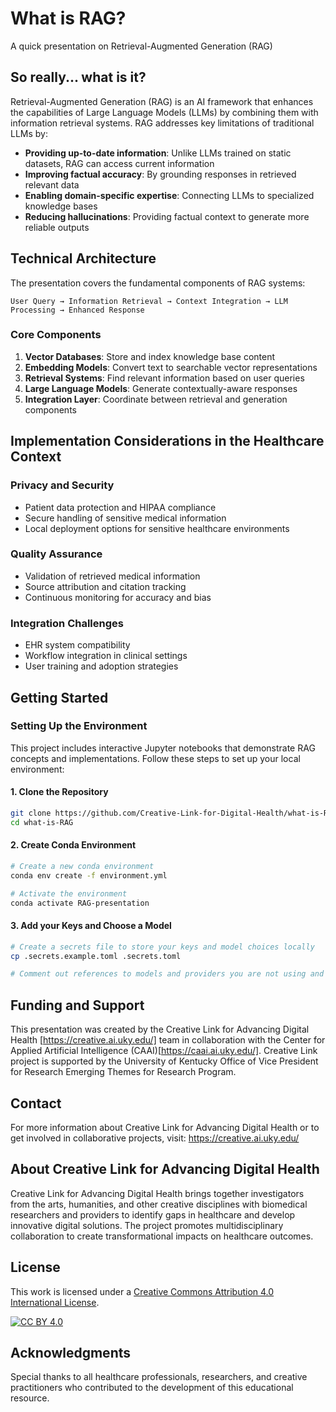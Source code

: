 # What is RAG?

A quick presentation on Retrieval-Augmented Generation (RAG)


## So really... what is it?

Retrieval-Augmented Generation (RAG) is an AI framework that enhances the capabilities of Large Language Models (LLMs) by combining them with information retrieval systems. RAG addresses key limitations of traditional LLMs by:

- **Providing up-to-date information**: Unlike LLMs trained on static datasets, RAG can access current information
- **Improving factual accuracy**: By grounding responses in retrieved relevant data
- **Enabling domain-specific expertise**: Connecting LLMs to specialized knowledge bases
- **Reducing hallucinations**: Providing factual context to generate more reliable outputs


## Technical Architecture

The presentation covers the fundamental components of RAG systems:

```
User Query → Information Retrieval → Context Integration → LLM Processing → Enhanced Response
```

### Core Components
1. **Vector Databases**: Store and index knowledge base content
2. **Embedding Models**: Convert text to searchable vector representations  
3. **Retrieval Systems**: Find relevant information based on user queries
4. **Large Language Models**: Generate contextually-aware responses
5. **Integration Layer**: Coordinate between retrieval and generation components

## Implementation Considerations in the Healthcare Context

### Privacy and Security
- Patient data protection and HIPAA compliance
- Secure handling of sensitive medical information
- Local deployment options for sensitive healthcare environments

### Quality Assurance
- Validation of retrieved medical information
- Source attribution and citation tracking
- Continuous monitoring for accuracy and bias

### Integration Challenges
- EHR system compatibility
- Workflow integration in clinical settings
- User training and adoption strategies


## Getting Started

### Setting Up the Environment

This project includes interactive Jupyter notebooks that demonstrate RAG concepts and implementations. Follow these steps to set up your local environment:

#### 1. Clone the Repository
```bash
git clone https://github.com/Creative-Link-for-Digital-Health/what-is-RAG.git
cd what-is-RAG
```

#### 2. Create Conda Environment
```bash
# Create a new conda environment
conda env create -f environment.yml

# Activate the environment
conda activate RAG-presentation
```

#### 3. Add your Keys and Choose a Model

```bash
# Create a secrets file to store your keys and model choices locally
cp .secrets.example.toml .secrets.toml

# Comment out references to models and providers you are not using and save 
```
## Funding and Support

This presentation was created by the Creative Link for Advancing Digital Health [https://creative.ai.uky.edu/] team in collaboration with the Center for Applied Artificial Intelligence (CAAI)[https://caai.ai.uky.edu/]. Creative Link project is supported by the University of Kentucky Office of Vice President for Research Emerging Themes for Research Program.

## Contact

For more information about Creative Link for Advancing Digital Health or to get involved in collaborative projects, visit: https://creative.ai.uky.edu/

## About Creative Link for Advancing Digital Health

Creative Link for Advancing Digital Health brings together investigators from the arts, humanities, and other creative disciplines with biomedical researchers and providers to identify gaps in healthcare and develop innovative digital solutions. The project promotes multidisciplinary collaboration to create transformational impacts on healthcare outcomes.

## License

This work is licensed under a [Creative Commons Attribution 4.0 International License](https://creativecommons.org/licenses/by/4.0/).

[![CC BY 4.0](https://i.creativecommons.org/l/by/4.0/88x31.png)](https://creativecommons.org/licenses/by/4.0/)

## Acknowledgments

Special thanks to all healthcare professionals, researchers, and creative practitioners who contributed to the development of this educational resource.